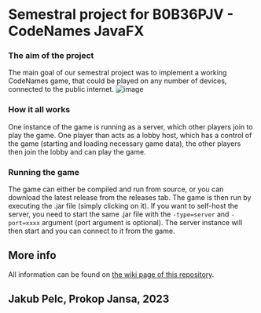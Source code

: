 # Semestral project for B0B36PJV - CodeNames JavaFX

### The aim of the project
The main goal of our semestral project was to implement a working CodeNames game, that could be played on any number of devices, connected to the public internet.
![image](https://github.com/kubakubakuba/CodeNames/assets/13603688/405810c4-b648-4789-b71b-5b487476d1c5)

### How it all works 
One instance of the game is running as a server, which other players join to play the game. One player than acts as a lobby host, which has a control of the game (starting and loading necessary game data), the other players then join the lobby and can play the game.

### Running the game
The game can either be compiled and run from source, or you can download the latest release from the releases tab. The game is then run by executing the .jar file (simply clicking on it).
If you want to self-host the server, you need to start the same .jar file with the `-type=server` and `-port=xxxx` argument (port argument is optional). The server instance will then start and you can connect to it from the game.

## More info
All information can be found on [the wiki page of this repository](https://github.com/kubakubakuba/CodeNames/wiki).

## Jakub Pelc, Prokop Jansa, 2023
